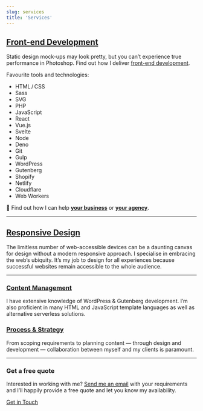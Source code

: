 ```yaml
---
slug: services
title: 'Services'
---
```


<h2 class="Star"><a href="/front-end-development/">Front-end Development</a></h2>

Static design mock-ups may look pretty, but you can’t experience true performance in Photoshop. Find out how I deliver [front-end development](/front-end-development/).

<p class="Cursive">Favourite tools and technologies:</p>

<ul class="List List--columns">
  <li>HTML / CSS</li>
  <li>Sass</li>
  <li>SVG</li>
  <li>PHP</li>
  <li>JavaScript</li>
  <li>React</li>
  <li>Vue.js</li>
  <li>Svelte</li>
  <li>Node</li>
  <li>Deno</li>
  <li>Git</li>
  <li>Gulp</li>
  <li>WordPress</li>
  <li>Gutenberg</li>
  <li>Shopify</li>
  <li>Netlify</li>
  <li>Cloudflare</li>
  <li>Web Workers</li>
</ul>

📢 Find out how I can help [**your business**](/working-with-clients/) or [**your agency**](/working-with-agencies/).

* * *

<h2 class="Star"><a href="/responsive-design/">Responsive Design</a></h2>

The limitless number of web-accessible devices can be a daunting canvas for design without a modern responsive approach. I specialise in embracing the web’s ubiquity. It’s my job to design for all experiences because successful websites remain accessible to the whole audience.

* * *

### [Content Management](/wordpress-and-cms-integration/)

I have extensive knowledge of WordPress & Gutenberg development. I’m also proficient in many HTML and JavaScript template languages as well as alternative serverless solutions.

### [Process & Strategy](/process-and-strategy/)

From scoping requirements to planning content — through design and development — collaboration between myself and my clients is paramount.

* * *

<h3 class="Cursive">Get a free quote</h3>

Interested in working with me? <a href="/contact/">Send me an email</a> with your requirements and I’ll happily provide a free quote and let you know my availability.

<a href="/contact/" class="Button">Get in Touch</a>
